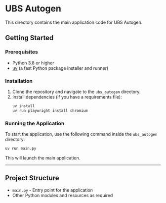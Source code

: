 # UBS Autogen

This directory contains the main application code for UBS Autogen.

## Getting Started

### Prerequisites
- Python 3.8 or higher
- [uv](https://github.com/astral-sh/uv) (a fast Python package installer and runner)

### Installation
1. Clone the repository and navigate to the `ubs_autogen` directory.
2. Install dependencies (if you have a requirements file):
   ```sh
   uv install
   uv run playwright install chromium
   ```

### Running the Application

To start the application, use the following command inside the `ubs_autogen` directory:

```sh
uv run main.py
```

This will launch the main application.

---

## Project Structure
- `main.py` - Entry point for the application
- Other Python modules and resources as required

